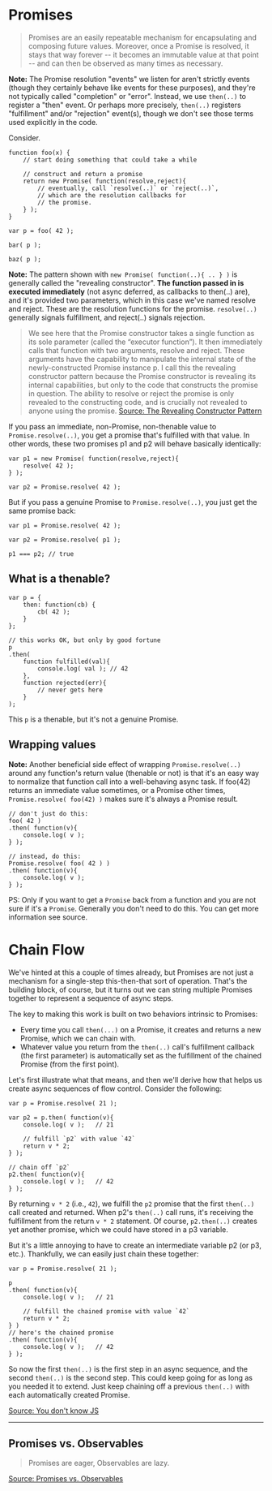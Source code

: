 # Promises

> Promises are an easily repeatable mechanism for encapsulating and composing future values. Moreover, once a Promise is resolved, it stays that way forever -- it becomes an immutable value at that point -- and can then be observed as many times as necessary.

**Note:** The Promise resolution "events" we listen for aren't strictly events (though they certainly behave like events for these purposes), and they're not typically called "completion" or "error". Instead, we use `then(..)` to register a "then" event. Or perhaps more precisely, `then(..)` registers "fulfillment" and/or "rejection" event(s), though we don't see those terms used explicitly in the code.

Consider.

````
function foo(x) {
	// start doing something that could take a while

	// construct and return a promise
	return new Promise( function(resolve,reject){
		// eventually, call `resolve(..)` or `reject(..)`,
		// which are the resolution callbacks for
		// the promise.
	} );
}

var p = foo( 42 );

bar( p );

baz( p );
````
**Note:** The pattern shown with `new Promise( function(..){ .. } )` is generally called the "revealing constructor". **The function passed in is executed immediately** (not async deferred, as callbacks to then(..) are), and it's provided two parameters, which in this case we've named resolve and reject. These are the resolution functions for the promise. `resolve(..)` generally signals fulfillment, and reject(..) signals rejection.

> We see here that the Promise constructor takes a single function as its sole parameter (called the “executor function”). It then immediately calls that function with two arguments, resolve and reject. These arguments have the capability to manipulate the internal state of the newly-constructed Promise instance p. I call this the revealing constructor pattern because the Promise constructor is revealing its internal capabilities, but only to the code that constructs the promise in question. The ability to resolve or reject the promise is only revealed to the constructing code, and is crucially not revealed to anyone using the promise. [Source: The Revealing Constructor Pattern](https://blog.domenic.me/the-revealing-constructor-pattern/)

If you pass an immediate, non-Promise, non-thenable value to `Promise.resolve(..)`, you get a promise that's fulfilled with that value. In other words, these two promises p1 and p2 will behave basically identically:

````
var p1 = new Promise( function(resolve,reject){
	resolve( 42 );
} );

var p2 = Promise.resolve( 42 );
````
But if you pass a genuine Promise to `Promise.resolve(..)`, you just get the same promise back:

````
var p1 = Promise.resolve( 42 );

var p2 = Promise.resolve( p1 );

p1 === p2; // true
````

## What is a thenable?

````
var p = {
	then: function(cb) {
		cb( 42 );
	}
};

// this works OK, but only by good fortune
p
.then(
	function fulfilled(val){
		console.log( val ); // 42
	},
	function rejected(err){
		// never gets here
	}
);
````
This `p` is a thenable, but it's not a genuine Promise.

## Wrapping values 


**Note:** Another beneficial side effect of wrapping `Promise.resolve(..)` around any function's return value (thenable or not) is that it's an easy way to normalize that function call into a well-behaving async task. If foo(42) returns an immediate value sometimes, or a Promise other times, `Promise.resolve( foo(42) )` makes sure it's always a Promise result.

````
// don't just do this:
foo( 42 )
.then( function(v){
	console.log( v );
} );

// instead, do this:
Promise.resolve( foo( 42 ) )
.then( function(v){
	console.log( v );
} );
````
PS: Only if you want to get a `Promise` back from a function and you are not sure if it's a `Promise`. Generally you don't need to do this. You can get more information see source.

# Chain Flow

We've hinted at this a couple of times already, but Promises are not just a mechanism for a single-step this-then-that sort of operation. That's the building block, of course, but it turns out we can string multiple Promises together to represent a sequence of async steps.

The key to making this work is built on two behaviors intrinsic to Promises:

* Every time you call `then(...)` on a Promise, it creates and returns a new Promise, which we can chain with.
* Whatever value you return from the `then(..)` call's fulfillment callback (the first parameter) is automatically set as the fulfillment of the chained Promise (from the first point).

Let's first illustrate what that means, and then we'll derive how that helps us create async sequences of flow control. Consider the following:

````
var p = Promise.resolve( 21 );

var p2 = p.then( function(v){
	console.log( v );	// 21

	// fulfill `p2` with value `42`
	return v * 2;
} );

// chain off `p2`
p2.then( function(v){
	console.log( v );	// 42
} );
````
By returning `v * 2` (i.e., `42`), we fulfill the `p2` promise that the first `then(..)` call created and returned. When p2's `then(..)` call runs, it's receiving the fulfillment from the return `v * 2` statement. Of course, `p2.then(..)` creates yet another promise, which we could have stored in a p3 variable.

But it's a little annoying to have to create an intermediate variable p2 (or p3, etc.). Thankfully, we can easily just chain these together:

````
var p = Promise.resolve( 21 );

p
.then( function(v){
	console.log( v );	// 21

	// fulfill the chained promise with value `42`
	return v * 2;
} )
// here's the chained promise
.then( function(v){
	console.log( v );	// 42
} );
````
So now the first `then(..)` is the first step in an async sequence, and the second `then(..)` is the second step. This could keep going for as long as you needed it to extend. Just keep chaining off a previous `then(..)` with each automatically created Promise.

[Source: You don't know JS](https://github.com/getify/You-Dont-Know-JS/blob/master/async%20%26%20performance/ch3.md)

---

## Promises vs. Observables

> Promises are eager, Observables are lazy. 

[Source: Promises vs. Observables](https://medium.com/@mpodlasin/promises-vs-observables-4c123c51fe13)




